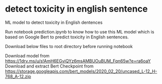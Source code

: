# detect toxicity in english sentence
 ML model to detect toxicity in English dentences

Run notebook prediction.ipynb to know how to use this ML model which is based on Google Bert to predict toxicity in English sentences.

Download below files to root directory before running notebook

Download model from https://1drv.ms/u/s!AmH6EGviQYz6msAMBUOuBUM_Fqn65w?e=ra6oaY
Download and extract Bert Checkpoint from https://storage.googleapis.com/bert_models/2020_02_20/uncased_L-12_H-768_A-12.zip
